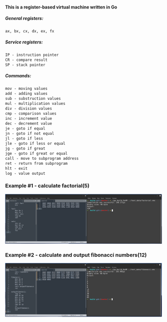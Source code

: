 #### This is a register-based virtual machine written in Go
##### General registers:
    ax, bx, cx, dx, ex, fx
##### Service registers:
    IP - instruction pointer
	CR - compare result
	SP - stack pointer
##### Commands:
    mov - moving values
	add - adding values
	sub - substruction values
	mul - multiplication values
	div - division values
	cmp - comparison values
	inc - increment value
	dec - decrement value
	je - goto if equal
	jn - goto if not equal
	jl - goto if less
	jle - goto if less or equal
	jg - goto if great
	jge - goto if great or equal
	call - move to subprogram address
	ret - return from subprogram
	hlt - exit
	log - value output

### Example #1 - calculate factorial(5)
![](/factorial.png)

### Example #2 - calculate and output fibonacci numbers(12)
![](/fibonacci.png)
